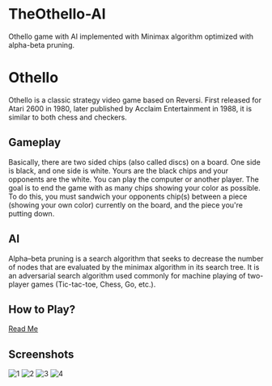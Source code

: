 # TheOthello-AI
Othello game with AI implemented with Minimax algorithm optimized with alpha-beta pruning.

# Othello
Othello is a classic strategy video game based on Reversi. First released for Atari 2600 in 1980, later published by Acclaim Entertainment in 1988, it is similar to both chess and checkers.

## Gameplay 
Basically, there are two sided chips (also called discs) on a board. One side is black, and one side is white. Yours are the black chips and your opponents are the white. You can play the computer or another player. The goal is to end the game with as many chips showing your color as possible. To do this, you must sandwich your opponents chip(s) between a piece (showing your own color) currently on the board, and the piece you're putting down.

## AI
Alpha–beta pruning is a search algorithm that seeks to decrease the number of nodes that are evaluated by the minimax algorithm in its search tree. It is an adversarial search algorithm used commonly for machine playing of two-player games (Tic-tac-toe, Chess, Go, etc.).

## How to Play?
[Read Me](https://www.wikihow.com/Play-Othello)

## Screenshots

![1](https://user-images.githubusercontent.com/6695970/32729730-c32eac8c-c8aa-11e7-911f-b3774bd6e28a.jpg)
![2](https://user-images.githubusercontent.com/6695970/32729731-c38290cc-c8aa-11e7-9de6-932b714b4be0.jpg)
![3](https://user-images.githubusercontent.com/6695970/32729732-c3bc5e74-c8aa-11e7-91ba-9e5a4794efeb.jpg)
![4](https://user-images.githubusercontent.com/6695970/32729729-c2cc7e5e-c8aa-11e7-9dac-fe8ea2210f9b.jpg)
